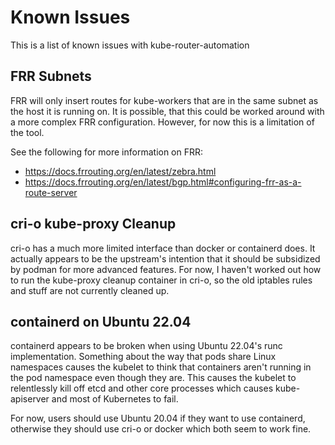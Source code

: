 # Known Issues

This is a list of known issues with kube-router-automation

## FRR Subnets

FRR will only insert routes for kube-workers that are in the same subnet as the
host it is running on. It is possible, that this could be worked around with a
more complex FRR configuration. However, for now this is a limitation of the
tool.

See the following for more information on FRR:
* https://docs.frrouting.org/en/latest/zebra.html
* https://docs.frrouting.org/en/latest/bgp.html#configuring-frr-as-a-route-server

## cri-o kube-proxy Cleanup

cri-o has a much more limited interface than docker or containerd does. It
actually appears to be the upstream's intention that it should be subsidized by
podman for more advanced features. For now, I haven't worked out how to run the
kube-proxy cleanup container in cri-o, so the old iptables rules and stuff are
not currently cleaned up.

## containerd on Ubuntu 22.04

containerd appears to be broken when using Ubuntu 22.04's runc implementation.
Something about the way that pods share Linux namespaces causes the kubelet to
think that containers aren't running in the pod namespace even though they are.
This causes the kubelet to relentlessly kill off etcd and other core processes
which causes kube-apiserver and most of Kubernetes to fail.

For now, users should use Ubuntu 20.04 if they want to use containerd, otherwise
they should use cri-o or docker which both seem to work fine.
